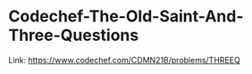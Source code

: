 # Codechef-The-Old-Saint-And-Three-Questions
Link: https://www.codechef.com/CDMN21B/problems/THREEQ
